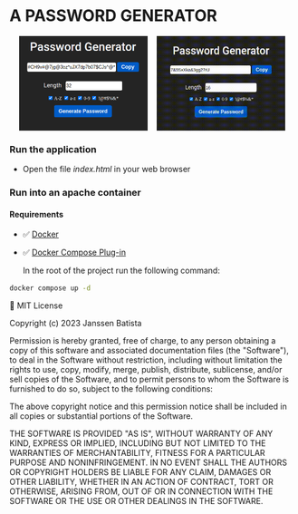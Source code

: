 # A PASSWORD GENERATOR

<div style="display: flex; justify-content: space-evenly;">
<img src="assets/screenshots/screen-c.png" alt="App Screenshot" width="45%" />
<img src="assets/screenshots/screen.gif" alt="App Screenshot" width="45%" />
</div>

### Run the application

- Open the file _index.html_ in your web browser

### Run into an apache container

#### Requirements

- ✅ [Docker](https://www.docker.com/)

- ✅ [Docker Compose Plug-in](https://docs.docker.com/compose/)

  In the root of the project run the following command:

```bash
docker compose up -d
```

📄 MIT License

Copyright (c) 2023 Janssen Batista

Permission is hereby granted, free of charge, to any person obtaining a copy
of this software and associated documentation files (the "Software"), to deal
in the Software without restriction, including without limitation the rights
to use, copy, modify, merge, publish, distribute, sublicense, and/or sell
copies of the Software, and to permit persons to whom the Software is
furnished to do so, subject to the following conditions:

The above copyright notice and this permission notice shall be included in all
copies or substantial portions of the Software.

THE SOFTWARE IS PROVIDED "AS IS", WITHOUT WARRANTY OF ANY KIND, EXPRESS OR
IMPLIED, INCLUDING BUT NOT LIMITED TO THE WARRANTIES OF MERCHANTABILITY,
FITNESS FOR A PARTICULAR PURPOSE AND NONINFRINGEMENT. IN NO EVENT SHALL THE
AUTHORS OR COPYRIGHT HOLDERS BE LIABLE FOR ANY CLAIM, DAMAGES OR OTHER
LIABILITY, WHETHER IN AN ACTION OF CONTRACT, TORT OR OTHERWISE, ARISING FROM,
OUT OF OR IN CONNECTION WITH THE SOFTWARE OR THE USE OR OTHER DEALINGS IN THE
SOFTWARE.
